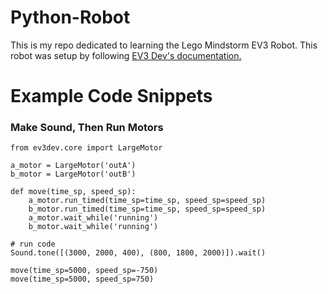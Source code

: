 # Python-Robot

This is my repo dedicated to learning the Lego Mindstorm EV3 Robot. This robot was setup by following [EV3 Dev's documentation.](http://www.ev3dev.org/)

# Example Code Snippets

### Make Sound, Then Run Motors

```
from ev3dev.core import LargeMotor

a_motor = LargeMotor('outA')
b_motor = LargeMotor('outB')

def move(time_sp, speed_sp):
    a_motor.run_timed(time_sp=time_sp, speed_sp=speed_sp)
    b_motor.run_timed(time_sp=time_sp, speed_sp=speed_sp)
    a_motor.wait_while('running')
    b_motor.wait_while('running')
    
# run code
Sound.tone([(3000, 2000, 400), (800, 1800, 2000)]).wait() 

move(time_sp=5000, speed_sp=-750)
move(time_sp=5000, speed_sp=750)
```